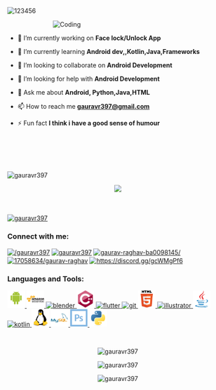 ![123456](https://user-images.githubusercontent.com/57338455/135743088-496ce880-6bf2-4cf2-8946-e8b5e92bf589.png)


<img align="right" alt="Coding" width="400" src="https://user-images.githubusercontent.com/57338455/135742612-f62c1561-7fbd-491c-9b04-a7231eb9af84.gif"/>

<br>

- 🔭 I’m currently working on **Face lock/Unlock App**

- 🌱 I’m currently learning **Android dev,,Kotlin,Java,Frameworks**

- 👯 I’m looking to collaborate on **Android Development**

- 🤝 I’m looking for help with **Android Development**

- 💬 Ask me about **Android, Python,Java,HTML**

- 📫 How to reach me **gauravr397@gmail.com**

- ⚡ Fun fact **I think i have a good sense of humour**

<br>
<br>
<br>
<br>
<p align="left"> <img src="https://komarev.com/ghpvc/?username=gauravr397&label=Profile%20views&color=0e75b6&style=flat" alt="gauravr397" /> </p>
<div align="center">
  <img src="https://github-profile-trophy.vercel.app/?username=gauravr397&column=7&theme=onedark" />
</div>
<br>
<br>
<p align="left"> <a href="https://twitter.com/gauravr397" target="blank"><img src="https://img.shields.io/twitter/follow/gauravr397?logo=twitter&style=for-the-badge" alt="gauravr397" /></a> </p>


<h3 align="left">Connect with me:</h3>
<p align="left">
<a href="https://dev.to//gauravr397" target="blank"><img align="center" src="https://cdn.jsdelivr.net/npm/simple-icons@3.0.1/icons/dev-dot-to.svg" alt="/gauravr397" height="30" width="40" /></a>
<a href="https://twitter.com/gauravr397" target="blank"><img align="center" src="https://raw.githubusercontent.com/rahuldkjain/github-profile-readme-generator/master/src/images/icons/Social/twitter.svg" alt="gauravr397" height="30" width="40" /></a>
<a href="https://linkedin.com/in/gaurav-raghav-ba0098145/" target="blank"><img align="center" src="https://raw.githubusercontent.com/rahuldkjain/github-profile-readme-generator/master/src/images/icons/Social/linked-in-alt.svg" alt="gaurav-raghav-ba0098145/" height="30" width="40" /></a>
<a href="https://stackoverflow.com/users/17058634/gaurav-raghav" target="blank"><img align="center" src="https://raw.githubusercontent.com/rahuldkjain/github-profile-readme-generator/master/src/images/icons/Social/stack-overflow.svg" alt="17058634/gaurav-raghav" height="30" width="40" /></a>
<a href="https://discord.gg/https://discord.gg/gcWMgPf6" target="blank"><img align="center" src="https://raw.githubusercontent.com/rahuldkjain/github-profile-readme-generator/master/src/images/icons/Social/discord.svg" alt="https://discord.gg/gcWMgPf6" height="30" width="40" /></a>
</p>


<h3 align="left">Languages and Tools:</h3>
<p align="left"> <a href="https://developer.android.com" target="_blank"> <img src="https://raw.githubusercontent.com/devicons/devicon/master/icons/android/android-original-wordmark.svg" alt="android" width="40" height="40"/> </a> <a href="https://aws.amazon.com" target="_blank"> <img src="https://raw.githubusercontent.com/devicons/devicon/master/icons/amazonwebservices/amazonwebservices-original-wordmark.svg" alt="aws" width="40" height="40"/> </a> <a href="https://www.blender.org/" target="_blank"> <img src="https://download.blender.org/branding/community/blender_community_badge_white.svg" alt="blender" width="40" height="40"/> </a> <a href="https://www.w3schools.com/cpp/" target="_blank"> <img src="https://raw.githubusercontent.com/devicons/devicon/master/icons/cplusplus/cplusplus-original.svg" alt="cplusplus" width="40" height="40"/> </a> <a href="https://flutter.dev" target="_blank"> <img src="https://www.vectorlogo.zone/logos/flutterio/flutterio-icon.svg" alt="flutter" width="40" height="40"/> </a> <a href="https://git-scm.com/" target="_blank"> <img src="https://www.vectorlogo.zone/logos/git-scm/git-scm-icon.svg" alt="git" width="40" height="40"/> </a> <a href="https://www.w3.org/html/" target="_blank"> <img src="https://raw.githubusercontent.com/devicons/devicon/master/icons/html5/html5-original-wordmark.svg" alt="html5" width="40" height="40"/> </a> <a href="https://www.adobe.com/in/products/illustrator.html" target="_blank"> <img src="https://www.vectorlogo.zone/logos/adobe_illustrator/adobe_illustrator-icon.svg" alt="illustrator" width="40" height="40"/> </a> <a href="https://www.java.com" target="_blank"> <img src="https://raw.githubusercontent.com/devicons/devicon/master/icons/java/java-original.svg" alt="java" width="40" height="40"/> </a> <a href="https://kotlinlang.org" target="_blank"> <img src="https://www.vectorlogo.zone/logos/kotlinlang/kotlinlang-icon.svg" alt="kotlin" width="40" height="40"/> </a> <a href="https://www.linux.org/" target="_blank"> <img src="https://raw.githubusercontent.com/devicons/devicon/master/icons/linux/linux-original.svg" alt="linux" width="40" height="40"/> </a> <a href="https://www.mysql.com/" target="_blank"> <img src="https://raw.githubusercontent.com/devicons/devicon/master/icons/mysql/mysql-original-wordmark.svg" alt="mysql" width="40" height="40"/> </a> <a href="https://www.photoshop.com/en" target="_blank"> <img src="https://raw.githubusercontent.com/devicons/devicon/master/icons/photoshop/photoshop-line.svg" alt="photoshop" width="40" height="40"/> </a> <a href="https://www.python.org" target="_blank"> <img src="https://raw.githubusercontent.com/devicons/devicon/master/icons/python/python-original.svg" alt="python" width="40" height="40"/> </a> </p>

<br>
<p align="center"> <img src="https://github-readme-stats.vercel.app/api/top-langs?username=gauravr397&show_icons=true&locale=en&layout=compact" alt="gauravr397" /></p>
<p align="center"> <img src=https://github-readme-stats.vercel.app/api?username=gauravr397&show_icons=true alt=gauravr397 /> </p>
<p align="center"><img src="https://github-readme-streak-stats.herokuapp.com/?user=gauravr397&" alt="gauravr397" /></p>

